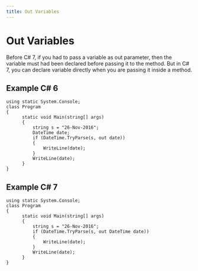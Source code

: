 ```yaml
---
title: Out Variables
---
```


# Out Variables

Before C# 7, if you had to pass a variable as out parameter, then the variable must had been declared before passing it to the method. But in C# 7, you can declare variable directly when you are passing it inside a method.

## Example C# 6
```
using static System.Console;  
class Program
{  
	  static void Main(string[] args)
	  {  
	      string s = "26-Nov-2016";
	      DateTime date;
	      if (DateTime.TryParse(s, out date))
	      {  
	          WriteLine(date);  
	      }  
	      WriteLine(date);  
	  }
}  
```

## Example C# 7
```
using static System.Console;  
class Program
{  
	  static void Main(string[] args)
	  {  
	      string s = "26-Nov-2016";  
	      if (DateTime.TryParse(s, out DateTime date))
	      {  
	          WriteLine(date);  
	      }  
	      WriteLine(date);  
	  }
} 
```
